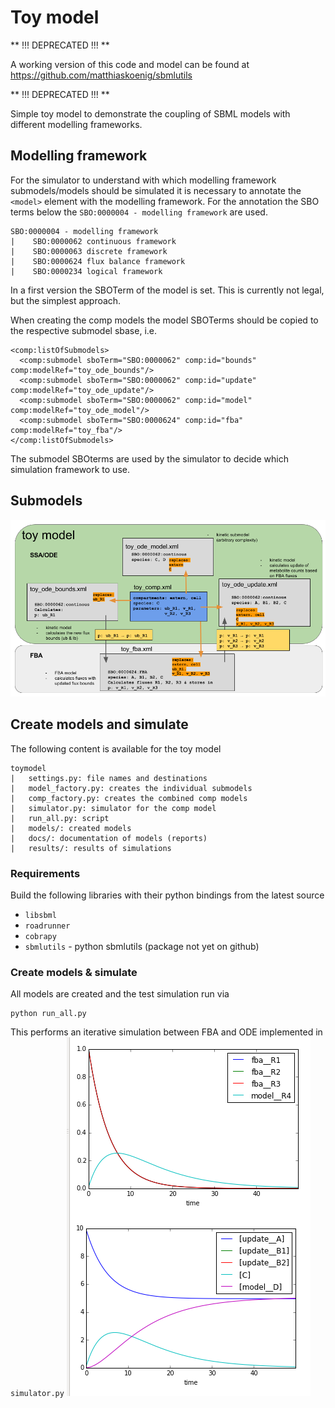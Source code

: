 # Toy model

** !!! DEPRECATED !!! **

A working version of this code and model can be found at
https://github.com/matthiaskoenig/sbmlutils

** !!! DEPRECATED !!! **

Simple toy model to demonstrate the coupling of SBML models with different modelling frameworks.


## Modelling framework
For the simulator to understand with which modelling framework submodels/models should be simulated it is
necessary to annotate the `<model>` element with the modelling framework. For the annotation the SBO terms below the
`SBO:0000004 - modelling framework` are used.

```
SBO:0000004 - modelling framework
|    SBO:0000062 continuous framework
|    SBO:0000063 discrete framework
|    SBO:0000624 flux balance framework
|    SBO:0000234 logical framework
```
In a first version the SBOTerm of the model is set. This is currently not legal, but the simplest approach.

When creating the comp models the model SBOTerms should be copied to the respective submodel sbase, i.e.
```
<comp:listOfSubmodels>
  <comp:submodel sboTerm="SBO:0000062" comp:id="bounds" comp:modelRef="toy_ode_bounds"/>
  <comp:submodel sboTerm="SBO:0000062" comp:id="update" comp:modelRef="toy_ode_update"/>
  <comp:submodel sboTerm="SBO:0000062" comp:id="model" comp:modelRef="toy_ode_model"/>
  <comp:submodel sboTerm="SBO:0000624" comp:id="fba" comp:modelRef="toy_fba"/>
</comp:listOfSubmodels>
```
The submodel SBOterms are used by the simulator to decide which simulation framework to use.

## Submodels
![submodel overview](docs/toymodel_overview.png)


## Create models and simulate
The following content is available for the toy model
```
toymodel
|   settings.py: file names and destinations
|   model_factory.py: creates the individual submodels
|   comp_factory.py: creates the combined comp models
|   simulator.py: simulator for the comp model
|   run_all.py: script
|   models/: created models
|   docs/: documentation of models (reports)
|   results/: results of simulations
```

### Requirements
Build the following libraries with their python bindings from the latest source
* `libsbml`
* `roadrunner`
* `cobrapy`
* `sbmlutils` - python sbmlutils (package not yet on github)

### Create models & simulate
All models are created and the test simulation run via
```
python run_all.py
```
This performs an iterative simulation between FBA and ODE implemented in `simulator.py`
![Simulation example](results/results.png)



